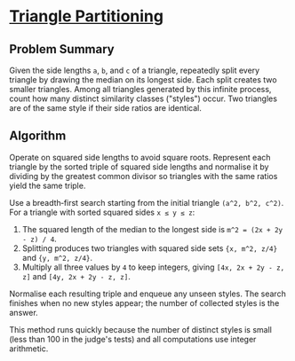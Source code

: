 # [Triangle Partitioning](https://www.spoj.com/problems/TRIPART)

## Problem Summary
Given the side lengths `a`, `b`, and `c` of a triangle, repeatedly split every triangle by drawing the median on its longest side. Each split creates two smaller triangles. Among all triangles generated by this infinite process, count how many distinct similarity classes ("styles") occur. Two triangles are of the same style if their side ratios are identical.

## Algorithm
Operate on squared side lengths to avoid square roots. Represent each triangle by the sorted triple of squared side lengths and normalise it by dividing by the greatest common divisor so triangles with the same ratios yield the same triple.

Use a breadth‑first search starting from the initial triangle `(a^2, b^2, c^2)`. For a triangle with sorted squared sides `x ≤ y ≤ z`:

1. The squared length of the median to the longest side is `m^2 = (2x + 2y - z) / 4`.
2. Splitting produces two triangles with squared side sets `{x, m^2, z/4}` and `{y, m^2, z/4}`.
3. Multiply all three values by `4` to keep integers, giving `[4x, 2x + 2y - z, z]` and `[4y, 2x + 2y - z, z]`.

Normalise each resulting triple and enqueue any unseen styles. The search finishes when no new styles appear; the number of collected styles is the answer.

This method runs quickly because the number of distinct styles is small (less than 100 in the judge's tests) and all computations use integer arithmetic.
